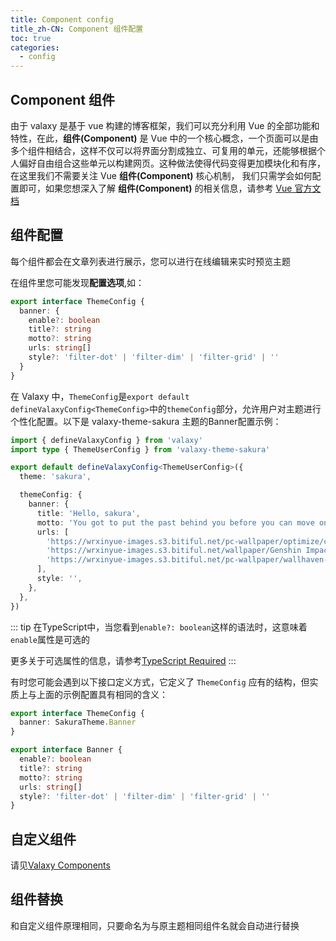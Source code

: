 ```yaml
---
title: Component config
title_zh-CN: Component 组件配置
toc: true
categories:
  - config
---
```


## Component 组件

由于 valaxy 是基于 vue 构建的博客框架，我们可以充分利用 Vue 的全部功能和特性，在此，**组件(Component)** 是 Vue 中的一个核心概念，一个页面可以是由多个组件相结合，这样不仅可以将界面分割成独立、可复用的单元，还能够根据个人偏好自由组合这些单元以构建网页。这种做法使得代码变得更加模块化和有序，在这里我们不需要关注 Vue **组件(Component)** 核心机制， 我们只需学会如何配置即可，如果您想深入了解 **组件(Component)** 的相关信息，请参考 [Vue 官方文档](https://vuejs.org/guide/essentials/component-basics)

## 组件配置

每个组件都会在文章列表进行展示，您可以进行在线编辑来实时预览主题

在组件里您可能发现**配置选项**,如：

```ts
export interface ThemeConfig {
  banner: {
    enable?: boolean
    title?: string
    motto?: string
    urls: string[]
    style?: 'filter-dot' | 'filter-dim' | 'filter-grid' | ''
  }
}
```

在 Valaxy 中，`ThemeConfig`是`export default defineValaxyConfig<ThemeConfig>`中的`themeConfig`部分，允许用户对主题进行个性化配置。以下是 valaxy-theme-sakura 主题的Banner配置示例：

```ts
import { defineValaxyConfig } from 'valaxy'
import type { ThemeUserConfig } from 'valaxy-theme-sakura'

export default defineValaxyConfig<ThemeUserConfig>({
  theme: 'sakura',

  themeConfig: {
    banner: {
      title: 'Hello, sakura',
      motto: 'You got to put the past behind you before you can move on.',
      urls: [
        'https://wrxinyue-images.s3.bitiful.net/pc-wallpaper/optimize/cGZ4kz2q.webp',
        'https://wrxinyue-images.s3.bitiful.net/wallpaper/Genshin Impact - Yae Miko (4) Cybust PC.mp4',
        'https://wrxinyue-images.s3.bitiful.net/pc-wallpaper/wallhaven-yxwy7k.jpg',
      ],
      style: '',
    },
  },
})
```

::: tip
在TypeScript中，当您看到`enable?: boolean`这样的语法时，这意味着`enable`属性是可选的

更多关于可选属性的信息，请参考[TypeScript Required](https://www.typescriptlang.org/docs/handbook/utility-types.html#requiredtype)
:::

有时您可能会遇到以下接口定义方式，它定义了 `ThemeConfig` 应有的结构，但实质上与上面的示例配置具有相同的含义：

```ts
export interface ThemeConfig {
  banner: SakuraTheme.Banner
}
```

```ts
export interface Banner {
  enable?: boolean
  title?: string
  motto?: string
  urls: string[]
  style?: 'filter-dot' | 'filter-dim' | 'filter-grid' | ''
}
```

## 自定义组件

请见[Valaxy Components](https://valaxy.site/guide/custom/components)

## 组件替换

和自定义组件原理相同，只要命名为与原主题相同组件名就会自动进行替换
